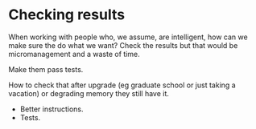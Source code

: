 # Checking results

When working with people who, we assume, are intelligent, how can we make sure the do what we want?
Check the results but that would be micromanagement and a waste of time.

Make them pass tests.

How to check that after upgrade (eg graduate school or just taking a vacation) or degrading memory they still have it.


* Better instructions.
* Tests.
